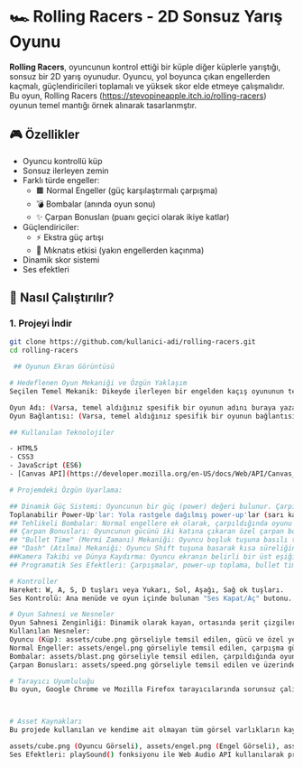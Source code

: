 # 🏎️ Rolling Racers - 2D Sonsuz Yarış Oyunu

**Rolling Racers**, oyuncunun kontrol ettiği bir küple diğer küplerle yarıştığı, sonsuz bir 2D yarış oyunudur. Oyuncu, yol boyunca çıkan engellerden kaçmalı, güçlendiricileri toplamalı ve yüksek skor elde etmeye çalışmalıdır. Bu oyun, Rolling Racers (https://stevopineapple.itch.io/rolling-racers) oyunun temel mantığı örnek alınarak tasarlanmştır.

## 🎮 Özellikler

- Oyuncu kontrollü küp
- Sonsuz ilerleyen zemin
- Farklı türde engeller:
  - 🟫 Normal Engeller (güç karşılaştırmalı çarpışma)
  - 💣 Bombalar (anında oyun sonu)
  - ✨ Çarpan Bonusları (puanı geçici olarak ikiye katlar)
- Güçlendiriciler:
  - ⚡ Ekstra güç artışı
  - 🧲 Mıknatıs etkisi (yakın engellerden kaçınma)
- Dinamik skor sistemi
- Ses efektleri


## 🚀 Nasıl Çalıştırılır?

### 1. Projeyi İndir

```bash
git clone https://github.com/kullanici-adi/rolling-racers.git
cd rolling-racers

 ## Oyunun Ekran Görüntüsü

# Hedeflenen Oyun Mekaniği ve Özgün Yaklaşım
Seçilen Temel Mekanik: Dikeyde ilerleyen bir engelden kaçış oyununun temel mekaniği, oyuncunun engellerle etkileşim kurabilme ve gücünü yönetebilme yeteneğiyle zenginleştirilmiştir.

Oyun Adı: (Varsa, temel aldığınız spesifik bir oyunun adını buraya yazabilirsiniz. Eğer esinlendiğiniz genel bir tür ise boş bırakılabilir.)
Oyun Bağlantısı: (Varsa, temel aldığınız spesifik bir oyunun bağlantısını buraya yapıştırabilirsiniz.)

## Kullanılan Teknolojiler

- HTML5
- CSS3
- JavaScript (ES6)
- [Canvas API](https://developer.mozilla.org/en-US/docs/Web/API/Canvas_API)

# Projemdeki Özgün Uyarlama:

## Dinamik Güç Sistemi: Oyuncunun bir güç (power) değeri bulunur. Çarpıştığı normal engellerle gücü karşılaştırılır; eğer oyuncunun gücü engelden yüksekse engeli yok eder ve gücü artar. Eğer gücü düşükse gücü azalır. Eşit güçte çarpışma ise oyunun bitmesine neden olur.
Toplanabilir Power-Up'lar: Yola rastgele dağılmış power-up'lar (sarı kareler) toplanarak oyuncunun gücü artırılabilir.
## Tehlikeli Bombalar: Normal engellere ek olarak, çarpıldığında oyunu anında bitiren bombalar oyuna eklenmiştir.
## Çarpan Bonusları: Oyuncunun gücünü iki katına çıkaran özel çarpan bonusları (2X) oyuna dinamizm katmaktadır.
## "Bullet Time" (Mermi Zamanı) Mekaniği: Oyuncu boşluk tuşuna basılı tutarak kısa süreliğine dünyayı yavaşlatabilir ve daha hassas hareket edebilir. Bu, zor anlarda stratejik avantaj sağlar.
## "Dash" (Atılma) Mekaniği: Oyuncu Shift tuşuna basarak kısa süreliğine ileri atılabilir. Bu, hızlı kaçışlar veya pozisyon alma için kullanılabilir ve bir soğuma süresi (cooldown) vardır.
##Kamera Takibi ve Dünya Kaydırma: Oyuncu ekranın belirli bir üst eşiğine (ekran yüksekliğinin %10'u) ulaştığında, oyuncunun dikey konumu sabit kalırken arka plan ve engeller aşağı doğru kayarak sonsuz bir ilerleme hissi yaratılır.
## Programatik Ses Efektleri: Çarpışmalar, power-up toplama, bullet time ve dash gibi olaylar için Web Audio API kullanılarak özgün ses efektleri programatik olarak üretilmiştir.

# Kontroller
Hareket: W, A, S, D tuşları veya Yukarı, Sol, Aşağı, Sağ ok tuşları.
Ses Kontrolü: Ana menüde ve oyun içinde bulunan "Ses Kapat/Aç" butonu.

# Oyun Sahnesi ve Nesneler
Oyun Sahnesi Zenginliği: Dinamik olarak kayan, ortasında şerit çizgileri bulunan bir yol, oyuncunun yukarı hareketine göre değişen kamera ofseti ile sürekli hareketli bir ortam sunulmuştur. Bu durum, oyunun "sonsuz koşucu" hissini pekiştirmektedir.
Kullanılan Nesneler:
Oyuncu (Küp): assets/cube.png görseliyle temsil edilen, gücü ve özel yetenekleri olan ana karakter.
Normal Engeller: assets/engel.png görseliyle temsil edilen, çarpışma gücüne sahip ve farklı değerlerdeki küpler.
Bombalar: assets/blast.png görseliyle temsil edilen, çarpıldığında oyunu anında bitiren tehlikeli objeler.
Çarpan Bonusları: assets/speed.png görseliyle temsil edilen ve üzerinde "2X" yazan, toplandığında oyuncunun gücünü iki katına çıkaran özel bonuslar.

# Tarayıcı Uyumluluğu
Bu oyun, Google Chrome ve Mozilla Firefox tarayıcılarında sorunsuz çalışacak şekilde test edilmiştir.



# Asset Kaynakları
Bu projede kullanılan ve kendime ait olmayan tüm görsel varlıkların kaynakları aşağıda belirtilmiştir:

assets/cube.png (Oyuncu Görseli), assets/engel.png (Engel Görseli), assets/blast.png (Bomba Görseli), assets/speed.png (Çarpan Bonusu Görseli): https://www.flaticon.com/
Ses Efektleri: playSound() fonksiyonu ile Web Audio API kullanılarak programatik olarak üretilmiştir. Harici bir ses dosyası kullanılmamıştır.
